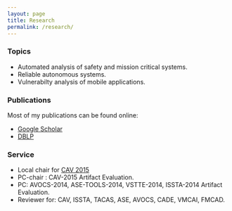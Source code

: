 ```yaml
---
layout: page
title: Research
permalink: /research/
---
```



### Topics ###

* Automated analysis of safety and mission critical systems.
* Reliable autonomous systems.
* Vulnerabilty analysis of mobile applications.


### Publications ###

Most of my publications can be found online:

* [Google Scholar][gs]
* [DBLP][dblp]

### Service ###
* Local chair for [CAV 2015][cav15]
* PC-chair : CAV-2015 Artifact Evaluation.
* PC: AVOCS-2014, ASE-TOOLS-2014, VSTTE-2014, ISSTA-2014 Artifact Evaluation.
* Reviewer for: CAV, ISSTA, TACAS, ASE, AVOCS, CADE, VMCAI, FMCAD.

[gs]: http://scholar.google.com/citations?user=GbqiyDYAAAAJ&hl=en
[dblp]: http://www.informatik.uni-trier.de/~ley/pers/hd/k/Kahsai:Temesghen.html
[linkedin]: www.linkedin.com/in/temesghen/
[bitbucket]: https://bitbucket.org/lememta
[rse]: www.ti.arc.nasa.gov/tech/rse/
[mine]: www.ti.arc.nasa.gov/profile/tkahsaia/
[cmu]: www.cmu.edu/silicon-valley/
[cav15]: http://cav2015.org/
